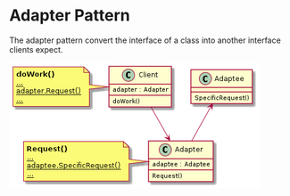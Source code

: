 # Adapter Pattern

The adapter pattern convert the interface of a class into another interface clients expect.

![Adapter pattern uml](./.mdfiles/adpmodeuml.png)

